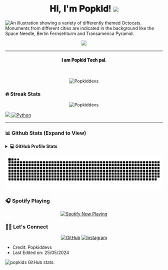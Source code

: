 <h1 align="center">𝐇𝐢, 𝐈'𝐦 𝐏𝐨𝐩𝐤𝐢𝐝! <img src="https://files.catbox.moe/8a67x2.jpg" width="35"></h1>

![An illustration showing a variety of differently themed Octocats. Monuments from different cities are indicated in the background like the Space Needle, Berlin Fernsehturm and Transamerica Pyramid.](https://files.catbox.moe/8a67x2.jpg)

<p align="center">
  <a href="https://github.com/khrlmstfa/readme-typing-svg"><img src="https://readme-typing-svg.herokuapp.com?lines=𝐈𝐦+𝐣𝐮𝐬𝐭+𝐍𝐨𝐨𝐛;𝐁𝐮𝐭+𝐈+𝐖𝐢𝐥𝐥+𝐊𝐞𝐞𝐩+𝐋𝐞𝐚𝐫𝐧𝐢𝐦𝐠;𝐈%20|%20𝐋𝐢𝐤𝐞%20|%20𝐂𝐨𝐝𝐢𝐧𝐠%20:);𝐥𝐞𝐭'𝐬%20𝐬𝐭𝐮𝐝𝐲;𝐓𝐨𝐠𝐞𝐭𝐡𝐞𝐫%2😊%20:)%20:)&center=true&width=500&height=50"></a>
</p>
<hr/>
<h4 align="center">𝐈 𝐚𝐦 𝐏𝐨𝐩𝐤𝐢𝐝 𝐓𝐞𝐜𝐡 𝐩𝐚𝐥.</h4>
<br>
<p align="center"> <img
			   src="https://komarev.com/ghpvc/?username=Popkiddevs&label=Profile%20views&color=0e75b6&style=plastic" alt="Popkiddevs"</> </p>



### 🔥 Streak Stats
<p align="center"><img src="https://github-readme-streak-stats.herokuapp.com/?user=Popkiddevs&theme=algolia" alt="Popkiddevs"  /></p>

<p align="left"> 


   
   <a href="https://www.youtube.com/@pop_kid254"><img width="83" hight="100" src="https://cdn.icon-icons.com/icons2/2530/PNG/512/whatsapp_button_icon_151832.png">
   <a href="https://www.python.org" target="_blank">
    <img alt="Python" src="https://img.shields.io/badge/Python%20-%2314354C.svg?logo=python&logoColor=white">
  </a>

</p>



------

### 📊 Github Stats (Expand to View) 


<details> 
  <summary><b>💻 GitHub Profile Stats</b></summary>
  <br/>
  <p align="center">
    <a href="https://github.com/Popkiddevs/github-readme-stats"><img alt="popkid's Github Stats" src="https://github-readme-stats.vercel.app/api?username=Popkiddevs&show_icons=true&count_private=true&theme=algolia" height="192px"/></a>
<br/>
  &nbsp;
	  <img src="https://github-readme-stats.vercel.app/api/top-langs?username=eabdalmufid&show_icons=true&locale=en&layout=compact&theme=algolia" alt="eabdalmufid" height="192px"/>
  <br/>
<br/>
  <b>Note:</b> Top languages is only a metric of the languages my public code consists of and doesn't reflect experience or skill level.
  </p>
</details>

</details>

<p align="center">
<img src="https://github.com/Platane/snk/raw/output/github-contribution-grid-snake.svg" alt="nz" width="700"/>
</p>

### 🎧 Spotify Playing

<p align="center">
  <a href="https://open.spotify.com/user/hbv7yzic965h9y82w194av0cz" target="_blank"><img src="https://now-playing-on-spotify.vercel.app/api/spotify" alt="Spotify Now Playing" width="350"/></a>
</p>

### 🙋‍♀️ Let's Connect
<p align="center">
	<a href="https://github.com/Popkiddevs/"><img src="https://img.icons8.com/bubbles/50/000000/github.png" alt="GitHub"/></a>
	<a href="https://instagram.com/"><img src="https://img.icons8.com/bubbles/50/000000/instagram.png" alt="Instagram"/></a>
	
</p>



* Credit: Popkiddevs
* Last Edited on: 25/05/2024




![popkids GitHub stats.](https://github-readme-stats.vercel.app/api?username=Popkiddevs&show_icons=true&theme=radical)
